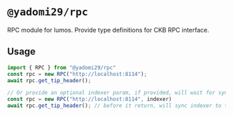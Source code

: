 # `@yadomi29/rpc`

RPC module for lumos. Provide type definitions for CKB RPC interface.

## Usage

```javascript
import { RPC } from "@yadomi29/rpc"
const rpc = new RPC("http://localhost:8114");
await rpc.get_tip_header();

// Or provide an optional indexer param, if provided, will wait for sync after every RPC call.
const rpc = new RPC("http://localhost:8114", indexer)
await rpc.get_tip_header(); // before it return, will sync indexer to tip.
```
